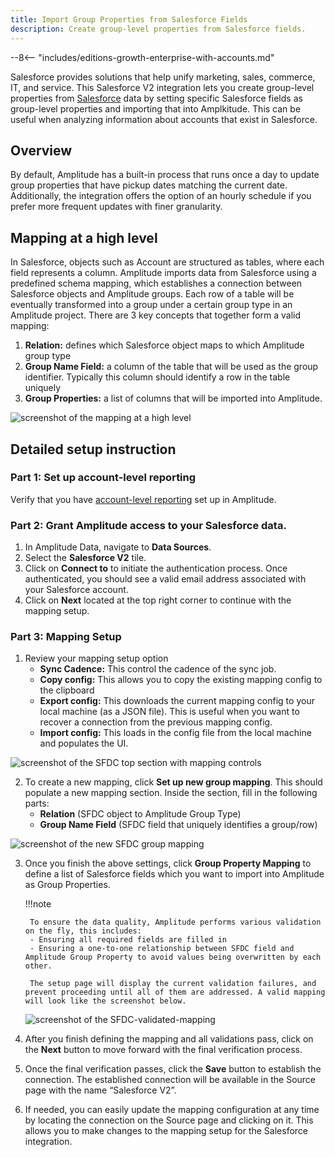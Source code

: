 ```yaml
---
title: Import Group Properties from Salesforce Fields 
description: Create group-level properties from Salesforce fields.
---
```


--8<-- "includes/editions-growth-enterprise-with-accounts.md"

Salesforce provides solutions that help unify marketing, sales, commerce, IT, and service. This Salesforce V2 integration lets you create group-level properties from [Salesforce](https://www.salesforce.com/) data by setting specific Salesforce fields as group-level properties and importing that into Amplkitude. This can be useful when analyzing information about accounts that exist in Salesforce. 

## Overview
By default, Amplitude has a built-in process that runs once a day to update group properties that have pickup dates matching the current date. Additionally, the integration offers the option of an hourly schedule if you prefer more frequent updates with finer granularity.

## Mapping at a high level
In Salesforce, objects such as Account are structured as tables, where each field represents a column. Amplitude imports data from Salesforce using a predefined schema mapping, which establishes a connection between Salesforce objects and Amplitude groups. Each row of a table will be eventually transformed into a group under a certain group type in an Amplitude project. There are 3 key concepts that together form a valid mapping:
1. **Relation:** defines which Salesforce object maps to which Amplitude group type
2. **Group Name Field:** a column of the table that will be used as the group identifier. Typically this column should identify a row in the table uniquely
3. **Group Properties:** a list of columns that will be imported into Amplitude.

![screenshot of the mapping at a high level](../assets/images/SFDC-mapping-high-level.png)

## Detailed setup instruction
### Part 1: Set up account-level reporting 
Verify that you have [account-level reporting](https://help.amplitude.com/hc/en-us/articles/5332668738331) set up in Amplitude.

### Part 2: Grant Amplitude access to your Salesforce data. 
1. In Amplitude Data, navigate to **Data Sources**.
2. Select the **Salesforce V2** tile.
3. Click on **Connect to** to initiate the authentication process. Once authenticated, you should see a valid email address associated with your Salesforce account.
4. Click on **Next** located at the top right corner to continue with the mapping setup.

### Part 3: Mapping Setup
1. Review your mapping setup option
    - **Sync Cadence:** This control the cadence of the sync job.
    - **Copy config:** This allows you to copy the existing mapping config to the clipboard
    - **Export config:** This downloads the current mapping config to your local machine (as a JSON file). This is useful when you want to recover a connection from the previous mapping config.
    - **Import config:** This loads in the config file from the local machine and populates the UI.

![screenshot of the SFDC top section with mapping controls](../assets/images/SFDC-top-section.png)


2. To create a new mapping, click **Set up new group mapping**. This should populate a new mapping section. Inside the section, fill in the following parts:
    - **Relation** (SFDC object to Amplitude Group Type)
    - **Group Name Field** (SFDC field that uniquely identifies a group/row)
    
![screenshot of the new SFDC group mapping](../assets/images/SFDC-new-group-mapping.png)

3. Once you finish the above settings, click **Group Property Mapping** to define a list of Salesforce fields which you want to import into Amplitude as Group Properties. 

    !!!note
    
        To ensure the data quality, Amplitude performs various validation on the fly, this includes:
        - Ensuring all required fields are filled in
        - Ensuring a one-to-one relationship between SFDC field and Amplitude Group Property to avoid values being overwritten by each other.
        
        The setup page will display the current validation failures, and prevent proceeding until all of them are addressed. A valid mapping will look like the screenshot below.
   
   ![screenshot of the SFDC-validated-mapping](../assets/images/SFDC-validated-mapping.png)

4. After you finish defining the mapping and all validations pass, click on the **Next** button to move forward with the final verification process. 
5. Once the final verification passes, click the **Save** button to establish the connection. The established connection will be available in the Source page with the name “Salesforce V2”.
6. If needed, you can easily update the mapping configuration at any time by locating the connection on the Source page and clicking on it. This allows you to make changes to the mapping setup for the Salesforce integration.




















